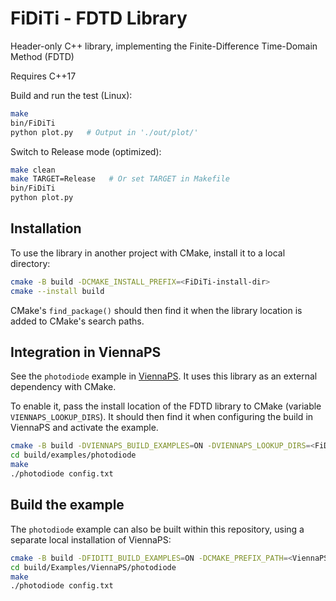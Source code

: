 
<h1>FiDiTi - FDTD Library</h1>

Header-only C++ library, implementing the Finite-Difference Time-Domain Method (FDTD)

Requires C++17


Build and run the test (Linux):
```bash
make
bin/FiDiTi
python plot.py   # Output in './out/plot/'
```

Switch to Release mode (optimized):
```bash
make clean
make TARGET=Release   # Or set TARGET in Makefile
bin/FiDiTi
python plot.py
```



## Installation

To use the library in another project with CMake, install it to a local directory:
```bash
cmake -B build -DCMAKE_INSTALL_PREFIX=<FiDiTi-install-dir>
cmake --install build
```

CMake's `find_package()` should then find it when the library location is added to CMake's search paths.



## Integration in ViennaPS

See the `photodiode` example in [ViennaPS](https://github.com/ViennaTools/ViennaPS). It uses this library as an external dependency with CMake.

To enable it, pass the install location of the FDTD library to CMake (variable `VIENNAPS_LOOKUP_DIRS`). It should then find it when configuring the build in ViennaPS and activate the example.
```bash
cmake -B build -DVIENNAPS_BUILD_EXAMPLES=ON -DVIENNAPS_LOOKUP_DIRS=<FiDiTi-install-dir>
cd build/examples/photodiode
make
./photodiode config.txt
```



## Build the example

The `photodiode` example can also be built within this repository, using a separate local installation of ViennaPS:
```bash
cmake -B build -DFIDITI_BUILD_EXAMPLES=ON -DCMAKE_PREFIX_PATH=<ViennaPS-install-dir>
cd build/Examples/ViennaPS/photodiode
make
./photodiode config.txt
```
